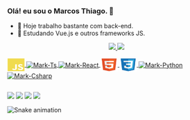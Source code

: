 ### Olá! eu sou o Marcos Thiago. 👋

- 🔭 Hoje trabalho bastante com back-end.
- 🌱 Estudando Vue.js e outros frameworks JS.

<div align="center">
  <a href="https://github.com/marcospardinho">
  <img height="180em" src="https://github-readme-stats.vercel.app/api?username=marcospardinho&show_icons=true&theme=merko&include_all_commits=true&count_private=true"/>
  <img height="180em" src="https://github-readme-stats.vercel.app/api/top-langs/?username=marcospardinho&layout=compact&langs_count=7&theme=merko"/>
</div>
<div style="display: inline_block"><br>
  <img align="center" alt="Mark-Js" height="30" width="40" src="https://raw.githubusercontent.com/devicons/devicon/master/icons/javascript/javascript-plain.svg">
  <img align="center" alt="Mark-Ts" height="30" width="40" src="https://cdn.jsdelivr.net/gh/devicons/devicon/icons/php/php-plain.svg">
  <img align="center" alt="Mark-React" height="30" width="40" src="https://cdn.jsdelivr.net/gh/devicons/devicon/icons/gitlab/gitlab-original.svg">
  <img align="center" alt="Mark-HTML" height="30" width="40" src="https://raw.githubusercontent.com/devicons/devicon/master/icons/html5/html5-original.svg">
  <img align="center" alt="Mark-CSS" height="30" width="40" src="https://raw.githubusercontent.com/devicons/devicon/master/icons/css3/css3-original.svg">
  <img align="center" alt="Mark-Python" height="30" width="40" src="https://cdn.jsdelivr.net/gh/devicons/devicon/icons/laravel/laravel-plain.svg">
  <img align="center" alt="Mark-Csharp" height="30" width="40" src="https://cdn.jsdelivr.net/gh/devicons/devicon/icons/vuejs/vuejs-original.svg">
          
</div>
    
  ##
 
  <div> 
  <a href="https://instagram.com/thiago_aaquino" target="_blank"><img src="https://img.shields.io/badge/-Instagram-%23E4405F?style=for-the-badge&logo=instagram&logoColor=white" target="_blank"></a>
 <a href="https://discord.gg" target="_blank"><img src="https://img.shields.io/badge/Discord-7289DA?style=for-the-badge&logo=discord&logoColor=white" target="_blank"></a> 
  <a href = "mailto:thiago.emprofi@gmail.com"><img src="https://img.shields.io/badge/-Gmail-%23333?style=for-the-badge&logo=gmail&logoColor=white" target="_blank"></a>
  <a href="https://www.linkedin.com/in/marcos-thiago-0338771b6/" target="_blank"><img src="https://img.shields.io/badge/-LinkedIn-%230077B5?style=for-the-badge&logo=linkedin&logoColor=white" target="_blank"></a> 
 
  ![Snake animation](https://github.com/marcospardinho/marcospardinho/blob/output/github-contribution-grid-snake.svg)
 
</div>
